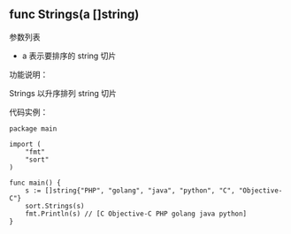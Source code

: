 ## func Strings(a []string)

参数列表

- a 表示要排序的 string 切片

功能说明：

Strings 以升序排列 string 切片

代码实例：

	package main
	
	import (
		"fmt"
		"sort"
	)
	
	func main() {
		s := []string{"PHP", "golang", "java", "python", "C", "Objective-C"}
		sort.Strings(s)
		fmt.Println(s) // [C Objective-C PHP golang java python]
	}
	
